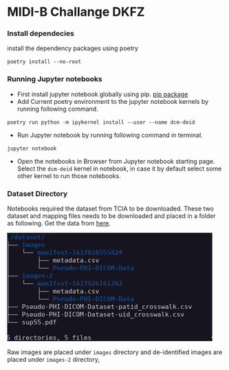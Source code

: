 # MIDI-B Challange DKFZ


### Install dependecies
install the dependency packages using poetry

```
poetry install --no-root
```

### Running Jupyter notebooks

* First install jupyter notebook globally using pip. [pip package](https://pypi.org/project/jupyter/)
* Add Current poetry environment to the jupyter notebook kernels by running following command.
```
poetry run python -m ipykernel install --user --name dcm-deid
```
* Run Jupyter notebook by running following command in terminal.
```
jupyter notebook
```
* Open the notebooks in Browser from Jupyter notebook starting page. Select the `dcm-deid` kernel in notebook, in case it by default select some other kernel to run those notebooks.


### Dataset Directory

Notebooks required the dataset from TCIA to be downloaded. These two dataset and mapping files needs to be downloaded and placed in a folder as following. Get the data from [here](https://www.cancerimagingarchive.net/collection/pseudo-phi-dicom-data/).

![dataset directory](image-1.png)

Raw images are placed under `images` directory and de-identified images are placed under `images-2` directory,
